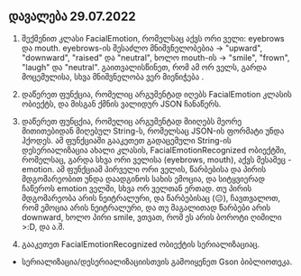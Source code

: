 ## დავალება 29.07.2022

1) შექმენით კლასი FacialEmotion, რომელსაც აქვს ორი ველი: eyebrows და mouth. eyebrows-ის შესაძლო მნიშვნელობებია -> "upward", "downward", "raised" და "neutral", ხოლო mouth-ის -> "smile", "frown", "laugh" და "neutral". გაითვალისწინეთ, რომ ამ ორ ველს, გარდა მოცემულისა, სხვა მნიშვნელობა ვერ მიენიჭება .

2) დაწერეთ ფუნქცია, რომელიც არგუმენტად იღებს FacialEmotion კლასის ობიექტს, და მისგან ქმნის ვალიდურ JSON ჩანაწერს.

3) დაწერეთ ფუნცქია, რომელიც არგუმენტად მიიღებს მეორე მითითებიდან მიღებულ String-ს, რომელსაც JSON-ის ფორმატი უნდა ჰქოდეს. ამ ფუნქციაში გააკეთეთ გადაცემული String-ის დესერიალიზაცია ახალი კლასის, FacialEmotionRecognized ობიექტში, რომელსაც, გარდა სხვა ორი ველისა (eyebrows, mouth), აქვს მესამეც - emotion. ამ ფუნქციამ პირველი ორი ველის, წარბებისა და პირის მდგომარეობით უნდა დაადგინოს სახის ემოცია, და სიტყვიერად ჩაწეროს emotion ველში, სხვა ორ ველთან ერთად. თუ პირის მდგომარეობა არის ნეიტრალური, და წარბებისაც (😑), ჩავთვალოთ, რომ ემოცია არის ნეიტრალური, და თუ მაგალითად წარბები არის downward, ხოლო პირი smile, ვთვათ, რომ ეს არის ბოროტი ღიმილი >:D, და ა.შ.

4) გააკეთეთ FacialEmotionRecognized ობიექტის სერიალიზაციაც.

* სერიალიზაცია/დესერიალიზაციისთვის გამოიყენეთ Gson ბიბლიოთეკა.
